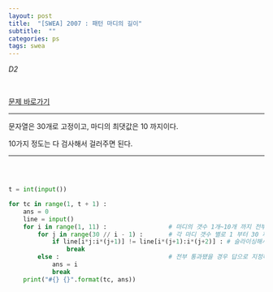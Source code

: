 ```yaml
---
layout: post
title:  "[SWEA] 2007 : 패턴 마디의 길이"
subtitle:  ""
categories: ps
tags: swea
---
```


*D2*

<br>

[문제 바로가기](https://swexpertacademy.com/main/code/problem/problemDetail.do?contestProbId=AV5P1kNKAl8DFAUq&categoryId=AV5P1kNKAl8DFAUq&categoryType=CODE)

---

문자열은 30개로 고정이고, 마디의 최댓값은 10 까지이다.

10가지 정도는 다 검사해서 걸러주면 된다.

---

<br>

```python

t = int(input())

for tc in range(1, t + 1) :
    ans = 0
    line = input()
    for i in range(1, 11) :                 # 마디의 갯수 1개~10개 까지 전부 검사
        for j in range(30 // i - 1) :       # 각 마디 갯수 별로 1 부터 30 까지 반복이 되는지 확인
            if line[i*j:i*(j+1)] != line[i*(j+1):i*(j+2)] : # 슬라이싱해서 하나라도 다른게 있으면 컷
                break
        else :                              # 전부 통과됐을 경우 답으로 지정하고 종료
            ans = i
            break
    print("#{} {}".format(tc, ans))

```